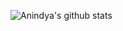 ![Anindya's github stats](https://github-readme-stats.vercel.app/api?username=anindyamanna&count_private=true&show_icons=true)
